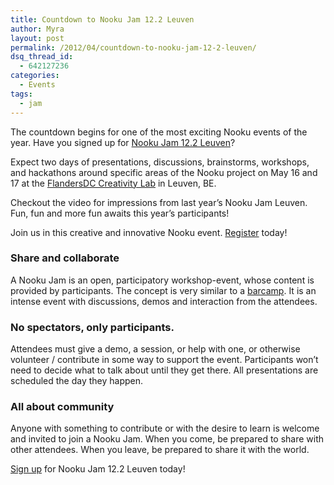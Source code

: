 ```yaml
---
title: Countdown to Nooku Jam 12.2 Leuven
author: Myra
layout: post
permalink: /2012/04/countdown-to-nooku-jam-12-2-leuven/
dsq_thread_id:
  - 642127236
categories:
  - Events
tags:
  - jam
---
```

<span id="internal-source-marker_0.1697432892397046">The countdown begins for one of the most exciting Nooku events of the year. Have you signed up for <a href="http://nj122leuven.eventbrite.com/">Nooku Jam 12.2 Leuven</a>?</span>

Expect two days of presentations, discussions, brainstorms, workshops, and hackathons around specific areas of the Nooku project on May 16 and 17 at the [FlandersDC Creativity Lab][1] in Leuven, BE.

Checkout the video for impressions from last year’s Nooku Jam Leuven. Fun, fun and more fun awaits this year’s participants!



Join us in this creative and innovative Nooku event. [Register][2] today!

<!--more-->

<span id="internal-source-marker_0.1697432892397046"></p> <h3 dir="ltr">
  Share and collaborate
</h3>

<p>
  A Nooku Jam is an open, participatory workshop-event, whose content is provided by participants. The concept is very similar to a <a href="http://barcamp.org/w/page/405173/TheRulesOfBarCamp">barcamp</a>. It is an intense event with discussions, demos and interaction from the attendees.
</p>

<h3 dir="ltr">
  No spectators, only participants.
</h3>

<p>
  Attendees must give a demo, a session, or help with one, or otherwise volunteer / contribute in some way to support the event. Participants won&#8217;t need to decide what to talk about until they get there. All presentations are scheduled the day they happen.
</p>

<h3 dir="ltr">
  All about community
</h3>

<p>
  Anyone with something to contribute or with the desire to learn is welcome and invited to join a Nooku Jam. When you come, be prepared to share with other attendees. When you leave, be prepared to share it with the world.
</p>

<p>
  <a href="http://nj122leuven.eventbrite.com/">Sign up</a> for Nooku Jam 12.2 Leuven today!</span>
</p>

 [1]: http://www.flandersdc.be/en
 [2]: http://nj122leuven.eventbrite.com/